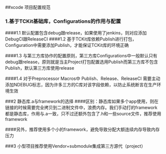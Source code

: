 ##xcode 项目配置规范

### 1.基于TCKit基础库，Configurations的作用与配置
####1.1 默认配置包含debug跟release，如果使用了jenkins，则对应添加DebugCI跟ReleaseCI
####1.2 基于TCKit库依赖Publish进行打包，Configuration中需要添加Publish，才能保证TCKit库的环境正确

####1.3 与第三方库协作的配置原则，第三方库Configurations中一般默认只有debug跟release，原则就是当主Project打包配置选用Publish而第三方库不包含Publish，默认第三方库使用release

####1.4 对于Preprocessor Macros中 Publish、Release、ReleaseCI 需要主动添加NDEBUG标志，因为许多三方的C库对该字段依赖，以防止系统断言在生产环境生效

###2 静态库.a与framework的选择
####区别：静态库如果多个app使用，则在链接的时候需要完全拷贝到二进制文件中，浪费内存。我们手动打的framework都是静态库，作用与.a一致，只不过还额外包含了.h和一些source文件，推荐使用framework

####另外，推荐使用多个小的framework，避免导致分配大额连续内存导致内存压力

###3 小型项目推荐使用Vendor+submodule集成第三方源代（project）